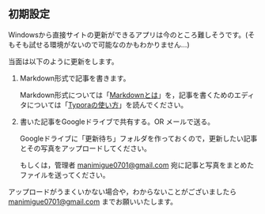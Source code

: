 ## 初期設定

Windowsから直接サイトの更新ができるアプリは今のところ難しそうです。(そもそも試せる環境がないので可能なのかもわかりません…)

当面は以下のように更新をします。

1. Markdown形式で記事を書きます。

   Markdown形式については「[Markdownとは](../更新/Markdownとは.html)」を，記事を書くためのエディタについては「[Typoraの使い方](../更新/Typoraの使い方.html)」を読んでください。

2. 書いた記事をGoogleドライブで共有する。OR メールで送る。

   Googleドライブに「更新待ち」フォルダを作っておくので，更新したい記事とその写真をアップロードしてください。

   もしくは，管理者 manimigue0701@gmail.com 宛に記事と写真をまとめたファイルを送ってください。

アップロードがうまくいかない場合や，わからないことがございましたら manimigue0701@gmail.com までお願いいたします。